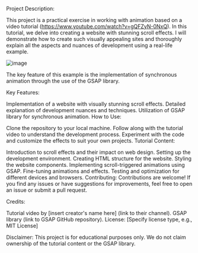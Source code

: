 Project Description:

This project is a practical exercise in working with animation based on a video tutorial (https://www.youtube.com/watch?v=gQFZyN-0NxQ). In this tutorial, we delve into creating a website with stunning scroll effects. I will demonstrate how to create such visually appealing sites and thoroughly explain all the aspects and nuances of development using a real-life example.

![image](https://github.com/0trava/background-animation-website/assets/102797527/826001fd-8a19-4940-828b-8d321b77310f)


The key feature of this example is the implementation of synchronous animation through the use of the GSAP library.

Key Features:

Implementation of a website with visually stunning scroll effects.
Detailed explanation of development nuances and techniques.
Utilization of GSAP library for synchronous animation.
How to Use:

Clone the repository to your local machine.
Follow along with the tutorial video to understand the development process.
Experiment with the code and customize the effects to suit your own projects.
Tutorial Content:

Introduction to scroll effects and their impact on web design.
Setting up the development environment.
Creating HTML structure for the website.
Styling the website components.
Implementing scroll-triggered animations using GSAP.
Fine-tuning animations and effects.
Testing and optimization for different devices and browsers.
Contributing:
Contributions are welcome! If you find any issues or have suggestions for improvements, feel free to open an issue or submit a pull request.

Credits:

Tutorial video by [insert creator's name here] (link to their channel).
GSAP library (link to GSAP GitHub repository).
License:
[Specify license type, e.g., MIT License]

Disclaimer:
This project is for educational purposes only. We do not claim ownership of the tutorial content or the GSAP library.
